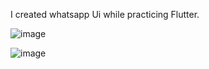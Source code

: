 I created whatsapp Ui while practicing Flutter.

![image](https://user-images.githubusercontent.com/81767933/185115284-b39389bb-1254-4c28-90c6-4f28069ac537.png)

![image](https://user-images.githubusercontent.com/81767933/185115375-6352c840-880c-49c1-a212-76d22d72c30c.png)

